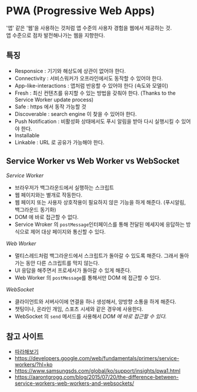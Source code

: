 # PWA (Progressive Web Apps)
'앱' 같은 '웹'을 사용하는 것처럼 앱 수준의 사용자 경험을 웹에서 제공하는 것.<br/>
앱 수준으로 점차 발전해나가는 웹을 지향한다.

## 특징
- Responsice : 기기와 해상도에 상관이 없어야 한다.
- Connectivity : 서비스워커가 오프라인에서도 동작할 수 있어야 한다.
- App-like-interactions : 앱처럼 반응할 수 있어야 한다 (속도와 모델이)
- Fresh : 최신 컨텐츠를 유지할 수 있는 방법을 갖춰야 한다. (Thanks to the Service Worker update process)
- Safe : https 에서 동작 가능할 것
- Discoverable : search engine 이 찾을 수 있어야 한다.
- Push Notification : 비활성화 상태에서도 푸시 알림을 받아 다시 실행시킬 수 있어야 한다.
- Installable
- Linkable : URL 로 공유가 가능해야 한다.

## Service Worker vs Web Worker vs WebSocket

*Service Worker*

- 브라우저가 백그라운드에서 실행하는 스크립트
- 웹 페이지와는 별개로 작동한다.
- 웹 페이지 또는 사용자 상호작용이 필요하지 않은 기능을 하게 해준다. (푸시알림, 백그라운드 동기화)
- DOM 에 바로 접근할 수 없다.
- Service Wroker 의 `postMessage`인터페이스를 통해 전달된 메세지에 응답하는 방식으로 제어 대상 페이지와 통신할 수 있다.

*Web Worker*
- 멀티스레드처럼 백그라운드에서 스크립트가 돌아갈 수 있도록 해준다. 그래서 돌아가는 동안 다른 스크립트를 막지 않는다.
- UI 응답을 해주면서 프로세서가 돌아갈 수 있게 해준다.
- Web Worker 의 `postMessage`를 통해서만 DOM 에 접근할 수 있다.

*WebSocket*
- 클라이언트와 서버사이에 연결을 하나 생성해서, 양방향 소통을 하게 해준다.
- 챗팅이나, 온라인 개임, 스포츠 시세와 같은 경우에
사용한다.
- WebSocket 의 `send` 메서드를 사용해서 *DOM 에 바로 접근할 수 있다.*

## 참고 사이트
- [따라해보기](https://developers.google.com/web/fundamentals/codelabs/your-first-pwapp/?hl=ko)
- https://developers.google.com/web/fundamentals/primers/service-workers/?hl=ko
- https://www.samsungsds.com/global/ko/support/insights/pwa1.html
- https://aarontgrogg.com/blog/2015/07/20/the-difference-between-service-workers-web-workers-and-websockets/
